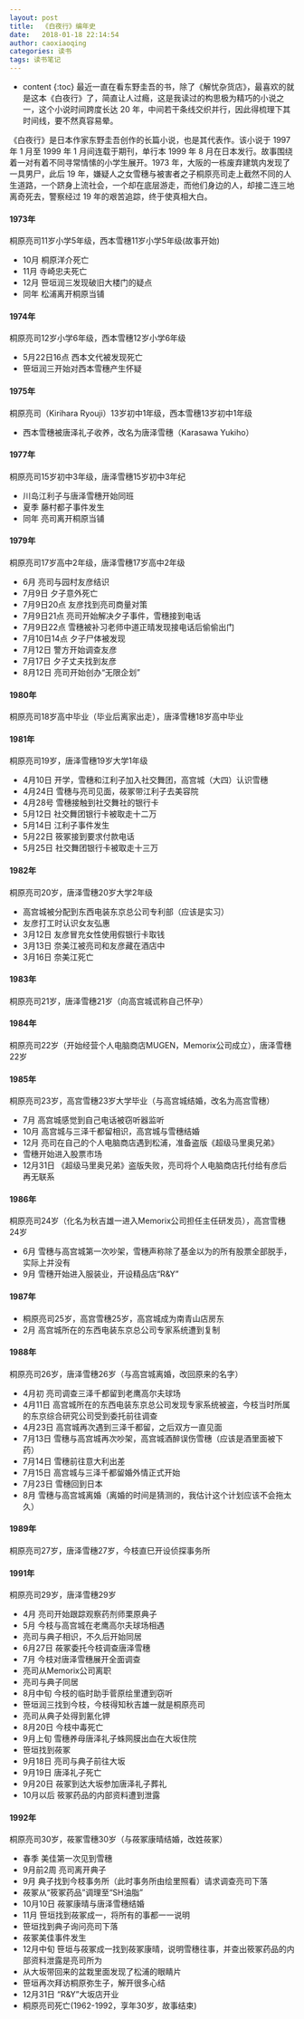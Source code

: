 ```yaml
---
layout: post
title:  《白夜行》编年史
date:   2018-01-18 22:14:54
author: caoxiaoqing
categories: 读书
tags: 读书笔记
---
```


* content
{:toc}
最近一直在看东野圭吾的书，除了《解忧杂货店》，最喜欢的就是这本《白夜行》了，简直让人过瘾，这是我读过的构思极为精巧的小说之一，这个小说时间跨度长达 20 年，中间若干条线交织并行，因此得梳理下其时间线，要不然真容易晕。





《白夜行》是日本作家东野圭吾创作的长篇小说，也是其代表作。该小说于 1997 年 1 月至 1999 年 1 月间连载于期刊，单行本 1999 年 8 月在日本发行。故事围绕着一对有着不同寻常情愫的小学生展开。1973 年，大阪的一栋废弃建筑内发现了一具男尸，此后 19 年，嫌疑人之女雪穗与被害者之子桐原亮司走上截然不同的人生道路，一个跻身上流社会，一个却在底层游走，而他们身边的人，却接二连三地离奇死去，警察经过 19 年的艰苦追踪，终于使真相大白。



#### 1973年    

桐原亮司11岁小学5年级，西本雪穗11岁小学5年级(故事开始) 

- 10月 桐原洋介死亡 
- 11月 寺崎忠夫死亡
- 12月 笹垣润三发现破旧大楼门的疑点
- 同年 松浦离开桐原当铺

#### 1974年  

 桐原亮司12岁小学6年级，西本雪穗12岁小学6年级

- 5月22日16点 西本文代被发现死亡
- 笹垣润三开始对西本雪穗产生怀疑

#### 1975年 

桐原亮司（Kirihara Ryouji）13岁初中1年级，西本雪穗13岁初中1年级

- 西本雪穗被唐泽礼子收养，改名为唐泽雪穗（Karasawa Yukiho）

#### 1977年

桐原亮司15岁初中3年级，唐泽雪穗15岁初中3年纪

- 川岛江利子与唐泽雪穗开始同班
- 夏季 藤村都子事件发生
- 同年 亮司离开桐原当铺

#### 1979年

桐原亮司17岁高中2年级，唐泽雪穗17岁高中2年级

- 6月 亮司与园村友彦结识
- 7月9日 夕子意外死亡
- 7月9日20点 友彦找到亮司商量对策
- 7月9日21点 亮司开始解决夕子事件，雪穗接到电话
- 7月9日22点 雪穗被补习老师中道正晴发现接电话后偷偷出门
- 7月10日14点 夕子尸体被发现
- 7月12日 警方开始调查友彦
- 7月17日 夕子丈夫找到友彦
- 8月12日 亮司开始创办“无限企划”

#### 1980年

桐原亮司18岁高中毕业（毕业后离家出走），唐泽雪穗18岁高中毕业

#### 1981年

桐原亮司19岁，唐泽雪穗19岁大学1年级

- 4月10日 开学，雪穗和江利子加入社交舞团，高宫城（大四）认识雪穗
- 4月24日 雪穗与亮司见面，莜冢带江利子去美容院 
- 4月28号 雪穗接触到社交舞社的银行卡
- 5月12日 社交舞团银行卡被取走十二万
- 5月14日 江利子事件发生
- 5月22日 筱冢接到要求付款电话
- 5月25日 社交舞团银行卡被取走十三万

#### 1982年

桐原亮司20岁，唐泽雪穗20岁大学2年级

- 高宫城被分配到东西电装东京总公司专利部（应该是实习）
- 友彦打工时认识女友弘惠
- 3月12日 友彦冒充女性使用假银行卡取钱
- 3月13日 奈美江被亮司和友彦藏在酒店中
- 3月16日 奈美江死亡

#### 1983年

桐原亮司21岁，唐泽雪穗21岁（向高宫城谎称自己怀孕）

#### 1984年

桐原亮司22岁（开始经营个人电脑商店MUGEN，Memorix公司成立），唐泽雪穗22岁

#### 1985年

桐原亮司23岁，高宫雪穗23岁大学毕业（与高宫城结婚，改名为高宫雪穗）

- 7月 高宫城感觉到自己电话被窃听器监听
- 10月 高宫城与三泽千都留相识，高宫城与雪穗结婚
- 12月 亮司在自己的个人电脑商店遇到松浦，准备盗版《超级马里奥兄弟》
- 雪穗开始进入股票市场
- 12月31日 《超级马里奥兄弟》盗版失败，亮司将个人电脑商店托付给有彦后再无联系

#### 1986年

桐原亮司24岁（化名为秋吉雄一进入Memorix公司担任主任研发员），高宫雪穗24岁

- 6月 雪穗与高宫城第一次吵架，雪穗声称除了基金以为的所有股票全部脱手，实际上并没有
- 9月 雪穗开始进入服装业，开设精品店“R&Y”

#### 1987年

- 桐原亮司25岁，高宫雪穗25岁，高宫城成为南青山店房东
- 2月 高宫城所在的东西电装东京总公司专家系统遭到复制

#### 1988年

桐原亮司26岁，唐泽雪穗26岁（与高宫城离婚，改回原来的名字）

- 4月初 亮司调查三泽千都留到老鹰高尔夫球场
- 4月11日 高宫城所在的东西电装东京总公司发现专家系统被盗，今枝当时所属的东京综合研究公司受到委托前往调查
- 4月23日 高宫城再次遇到三泽千都留，之后双方一直见面
- 7月13日 雪穗与高宫城再次吵架，高宫城酒醉误伤雪穗（应该是酒里面被下药）
- 7月14日 雪穗前往意大利出差
- 7月15日 高宫城与三泽千都留婚外情正式开始
- 7月23日 雪穗回到日本
- 8月 雪穗与高宫城离婚（离婚的时间是猜测的，我估计这个计划应该不会拖太久）

#### 1989年

桐原亮司27岁，唐泽雪穗27岁，今枝直巳开设侦探事务所

#### 1991年

桐原亮司29岁，唐泽雪穗29岁

- 4月 亮司开始跟踪观察药剂师栗原典子
- 5月 今枝与高宫城在老鹰高尔夫球场相遇
- 亮司与典子相识，不久后开始同居 
- 6月27日 莜冢委托今枝调查唐泽雪穗
- 7月 今枝对唐泽雪穗展开全面调查
- 亮司从Memorix公司离职
- 亮司与典子同居
- 8月中旬 今枝的临时助手菅原绘里遭到窃听
- 笹垣润三找到今枝，今枝得知秋吉雄一就是桐原亮司
- 亮司从典子处得到氰化钾
- 8月20日 今枝中毒死亡
- 9月上旬 雪穗养母唐泽礼子蛛网膜出血在大坂住院
- 笹垣找到莜冢
- 9月18日 亮司与典子前往大坂 
- 9月19日 唐泽礼子死亡
- 9月20日 莜冢到达大坂参加唐泽礼子葬礼
- 10月以后 筱冢药品的内部资料遭到泄露

#### 1992年

桐原亮司30岁，莜冢雪穗30岁（与莜冢康晴结婚，改姓莜冢）

- 春季 美佳第一次见到雪穗
- 9月前2周 亮司离开典子
- 9月 典子找到今枝事务所（此时事务所由绘里照看）请求调查亮司下落
- 莜冢从“筱冢药品”调理至“SH油脂”
- 10月10日 莜冢康晴与唐泽雪穗结婚
- 11月 笹垣找到莜冢成一，将所有的事都一一说明
- 笹垣找到典子询问亮司下落
- 莜冢美佳事件发生
- 12月中旬 笹垣与莜冢成一找到莜冢康晴，说明雪穗往事，并查出筱冢药品的内部资料泄露是亮司所为
- 从大坂带回来的盆栽里面发现了松浦的眼睛片
- 笹垣再次拜访桐原弥生子，解开很多心结
- 12月31日 “R&Y”大坂店开业
- 桐原亮司死亡(1962-1992，享年30岁，故事结束)